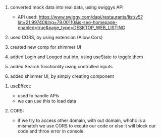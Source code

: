 <!-- Chapter 06 - Explore the world -->

<!-- what we did in todays session -->
1. converted mock data into real data, using swiggys API
    - API used: https://www.swiggy.com/dapi/restaurants/list/v5?lat=21.99740&lng=79.00110&is-seo-homepage-enabled=true&page_type=DESKTOP_WEB_LISTING

2. used CORS, by using extension (Allow Cors)

3. created new comp for shimmer UI
    
4. added Login and Looged out btn, using useState to toggle them

5. added Search functionlity using controlled inputs

6. added shimmer UI, by simply creating component


<!-- Concepts used -->

1. useEffect:
    - used to handle APIs
    - we can use this to load data

2. CORS:
    - if we try to access other domain, with out domain, whohc is a mismatch we use CORS to excute our code or else it will block our code and throe error in console